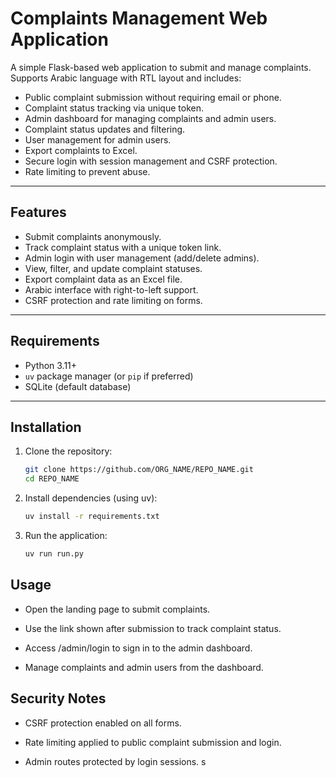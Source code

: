 # Complaints Management Web Application

A simple Flask-based web application to submit and manage complaints.  
Supports Arabic language with RTL layout and includes:

- Public complaint submission without requiring email or phone.
- Complaint status tracking via unique token.
- Admin dashboard for managing complaints and admin users.
- Complaint status updates and filtering.
- User management for admin users.
- Export complaints to Excel.
- Secure login with session management and CSRF protection.
- Rate limiting to prevent abuse.

---

## Features

- Submit complaints anonymously.
- Track complaint status with a unique token link.
- Admin login with user management (add/delete admins).
- View, filter, and update complaint statuses.
- Export complaint data as an Excel file.
- Arabic interface with right-to-left support.
- CSRF protection and rate limiting on forms.

---

## Requirements

- Python 3.11+
- `uv` package manager (or `pip` if preferred)
- SQLite (default database)

---

## Installation

1. Clone the repository:

   ```bash
   git clone https://github.com/ORG_NAME/REPO_NAME.git
   cd REPO_NAME

2. Install dependencies (using uv):

    ```bash
    uv install -r requirements.txt

3. Run the application:

    ```bash
    uv run run.py


## Usage

- Open the landing page to submit complaints.

- Use the link shown after submission to track complaint status.

- Access /admin/login to sign in to the admin dashboard.

- Manage complaints and admin users from the dashboard.

## Security Notes

- CSRF protection enabled on all forms.

- Rate limiting applied to public complaint submission and login.

- Admin routes protected by login sessions.
s